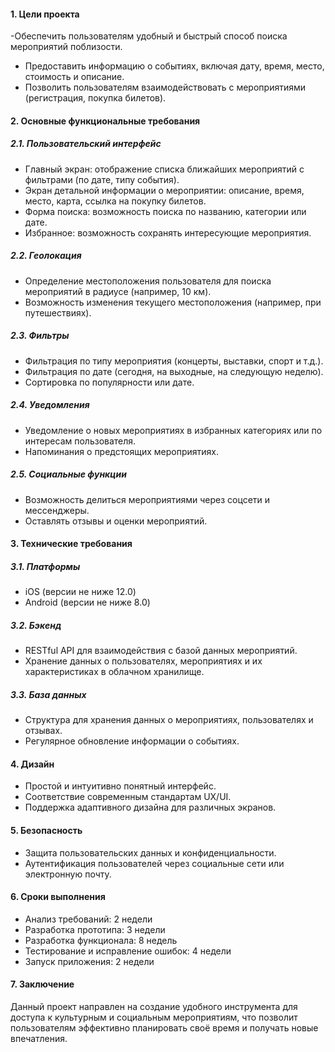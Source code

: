 
#### 1. Цели проекта
-Обеспечить пользователям удобный и быстрый способ поиска мероприятий поблизости.
- Предоставить информацию о событиях, включая дату, время, место, стоимость и описание.
- Позволить пользователям взаимодействовать с мероприятиями (регистрация, покупка билетов).

#### 2. Основные функциональные требования

##### 2.1. Пользовательский интерфейс
- Главный экран: отображение списка ближайших мероприятий с фильтрами (по дате, типу события).
- Экран детальной информации о мероприятии: описание, время, место, карта, ссылка на покупку билетов.
- Форма поиска: возможность поиска по названию, категории или дате.
- Избранное: возможность сохранять интересующие мероприятия.

##### 2.2. Геолокация
- Определение местоположения пользователя для поиска мероприятий в радиусе (например, 10 км).
- Возможность изменения текущего местоположения (например, при путешествиях).

##### 2.3. Фильтры
- Фильтрация по типу мероприятия (концерты, выставки, спорт и т.д.).
- Фильтрация по дате (сегодня, на выходные, на следующую неделю).
- Сортировка по популярности или дате.

##### 2.4. Уведомления
- Уведомление о новых мероприятиях в избранных категориях или по интересам пользователя.
- Напоминания о предстоящих мероприятиях.

##### 2.5. Социальные функции
- Возможность делиться мероприятиями через соцсети и мессенджеры.
- Оставлять отзывы и оценки мероприятий.

#### 3. Технические требования

##### 3.1. Платформы
- iOS (версии не ниже 12.0)
- Android (версии не ниже 8.0)

##### 3.2. Бэкенд
- RESTful API для взаимодействия с базой данных мероприятий.
- Хранение данных о пользователях, мероприятиях и их характеристиках в облачном хранилище.

##### 3.3. База данных
- Структура для хранения данных о мероприятиях, пользователях и отзывах.
- Регулярное обновление информации о событиях.

#### 4. Дизайн
- Простой и интуитивно понятный интерфейс.
- Соответствие современным стандартам UX/UI.
- Поддержка адаптивного дизайна для различных экранов.

#### 5. Безопасность
- Защита пользовательских данных и конфиденциальности.
- Аутентификация пользователей через социальные сети или электронную почту.

#### 6. Сроки выполнения
- Анализ требований: 2 недели
- Разработка прототипа: 3 недели
- Разработка функционала: 8 недель
- Тестирование и исправление ошибок: 4 недели
- Запуск приложения: 2 недели


#### 7. Заключение
Данный проект направлен на создание удобного инструмента для доступа к культурным и социальным мероприятиям, что позволит пользователям эффективно планировать своё время и получать новые впечатления.
